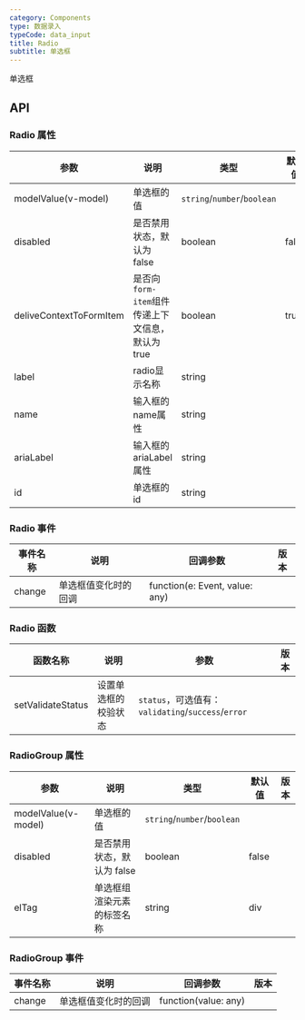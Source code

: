 ```yaml
---
category: Components
type: 数据录入
typeCode: data_input
title: Radio
subtitle: 单选框
---
```


单选框

## API

### Radio 属性

| 参数                      | 说明                               | 类型                          | 默认值   | 版本  |
|-------------------------|----------------------------------|-----------------------------|-------|-----|
| modelValue(v-model)     | 单选框的值                            | `string`/`number`/`boolean` |       |     |
| disabled                | 是否禁用状态，默认为 false                 | boolean                     | false |     |
| deliveContextToFormItem | 是否向`form-item`组件传递上下文信息，默认为 true | boolean                     | true  |     |
| label                   | radio显示名称                        | string                      |       |     |  |
| name                    | 输入框的name属性                       | string                      |       |     |  |
| ariaLabel               | 输入框的ariaLabel属性                  | string                      |       |     |  |
| id                      | 单选框的 id                          | string                      |       |     |

### Radio 事件

| 事件名称   | 说明         | 回调参数                           | 版本    |
|--------|------------|--------------------------------|-------|
| change | 单选框值变化时的回调 | function(e: Event, value: any) |       |

### Radio 函数

| 函数名称       | 说明          | 参数                                           | 版本          |
|------------|-------------|----------------------------------------------|-------------|
| setValidateStatus     | 设置单选框的校验状态  | `status`，可选值有：`validating`/`success`/`error` |         |

### RadioGroup 属性

| 参数                      | 说明               | 类型                          | 默认值   | 版本  |
|-------------------------|------------------|-----------------------------|-------|-----|
| modelValue(v-model)     | 单选框的值            | `string`/`number`/`boolean` |       |     |
| disabled                | 是否禁用状态，默认为 false | boolean                     | false |     |
| elTag | 单选框组渲染元素的标签名称    | string                      | div   |     |

### RadioGroup 事件

| 事件名称   | 说明         | 回调参数                           | 版本    |
|--------|------------|--------------------------------|-------|
| change | 单选框值变化时的回调 | function(value: any) |       |
